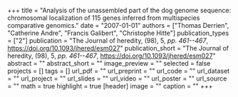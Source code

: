 +++
title = "Analysis of the unassembled part of the dog genome sequence: chromosomal localization of 115 genes inferred from multispecies comparative genomics."
date = "2007-01-01"
authors = ["Thomas Derrien", "Catherine Andre", "Francis Galibert", "Christophe Hitte"]
publication_types = ["2"]
publication = "The Journal of heredity, (98), 5, _pp. 461--467_, https://doi.org/10.1093/jhered/esm027"
publication_short = "The Journal of heredity, (98), 5, _pp. 461--467_, https://doi.org/10.1093/jhered/esm027"
abstract = ""
abstract_short = ""
image_preview = ""
selected = false
projects = []
tags = []
url_pdf = ""
url_preprint = ""
url_code = ""
url_dataset = ""
url_project = ""
url_slides = ""
url_video = ""
url_poster = ""
url_source = ""
math = true
highlight = true
[header]
image = ""
caption = ""
+++
